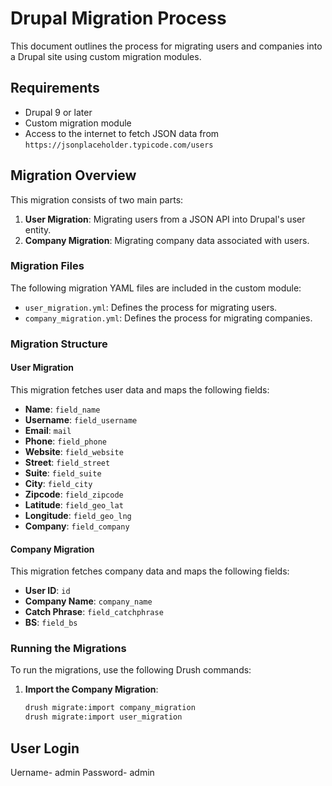 # Drupal Migration Process

This document outlines the process for migrating users and companies into a Drupal site using custom migration modules.

## Requirements

- Drupal 9 or later
- Custom migration module
- Access to the internet to fetch JSON data from `https://jsonplaceholder.typicode.com/users`

## Migration Overview

This migration consists of two main parts:
1. **User Migration**: Migrating users from a JSON API into Drupal's user entity.
2. **Company Migration**: Migrating company data associated with users.

### Migration Files

The following migration YAML files are included in the custom module:

- `user_migration.yml`: Defines the process for migrating users.
- `company_migration.yml`: Defines the process for migrating companies.

### Migration Structure

#### User Migration

This migration fetches user data and maps the following fields:

- **Name**: `field_name`
- **Username**: `field_username`
- **Email**: `mail`
- **Phone**: `field_phone`
- **Website**: `field_website`
- **Street**: `field_street`
- **Suite**: `field_suite`
- **City**: `field_city`
- **Zipcode**: `field_zipcode`
- **Latitude**: `field_geo_lat`
- **Longitude**: `field_geo_lng`
- **Company**: `field_company`

#### Company Migration

This migration fetches company data and maps the following fields:

- **User ID**: `id`
- **Company Name**: `company_name`
- **Catch Phrase**: `field_catchphrase`
- **BS**: `field_bs`

### Running the Migrations

To run the migrations, use the following Drush commands:

1. **Import the Company Migration**:

   ```bash
   drush migrate:import company_migration
   drush migrate:import user_migration

## User Login
   Uername- admin
   Password- admin
